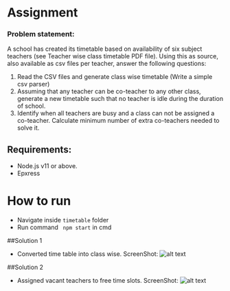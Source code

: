 # Assignment
### Problem statement: 
A school has created its timetable based on availability of six subject teachers (see Teacher wise class timetable PDF file). Using this as source, also available as csv files per teacher, answer the following questions:  
1. Read the CSV files and generate class wise timetable (Write a simple csv parser)  
2. Assuming that any teacher can be co-teacher to any other class, generate a new timetable such that no teacher is idle during the duration of school.  
3. Identify when all teachers are busy and a class can not be assigned a co-teacher. Calculate minimum number of extra co-teachers needed to solve it.


## Requirements:
- Node.js v11 or above.
- Epxress


# How to run
- Navigate inside ```timetable``` folder
- Run command ``` npm start``` in cmd


##Solution 1
- Converted time table into class wise.
ScreenShot: ![alt text](https://user-images.githubusercontent.com/22792502/99706474-1daf1400-2ac1-11eb-8224-42cb5e2d0aae.png)

##Solution 2
- Assigned vacant teachers to free time slots.
ScreenShot: ![alt text](https://user-images.githubusercontent.com/22792502/99706552-3dded300-2ac1-11eb-8e39-8aa30248e9ce.png)
